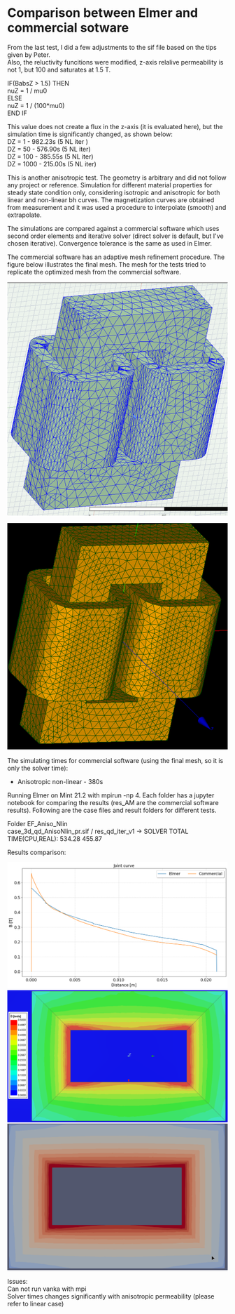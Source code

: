 # Comparison between Elmer and commercial sotware

From the last test, I did a few adjustments to the sif file based on the tips given by Peter.  
Also, the reluctivity funcitions were modified, z-axis relalive permeability is not 1, but 100 and saturates at 1.5 T. 

  IF(BabsZ > 1.5) THEN  
    nuZ = 1 / mu0  
  ELSE  
    nuZ = 1 / (100*mu0)  
  END IF  

This value does not create a flux in the z-axis (it is evaluated here), but the simulation time is significantly changed, as shown below:  
DZ = 1 - 982.23s (5 NL iter )  
DZ = 50 - 576.90s (5 NL iter)  
DZ = 100 - 385.55s (5 NL iter)  
DZ = 1000 - 215.00s (5 NL iter)  

This is another anisotropic test. The geometry is arbitrary and did not follow any project or reference.
Simulation for different material properties for steady state condition only, considering isotropic and anisotropic for both linear and non-linear bh curves.
The magnetization curves are obtained from measurement and it was used a procedure to interpolate (smooth) and extrapolate. 
  
The simulations are compared against a commercial software which uses second order elements and iterative solver (direct solver is default, but I've chosen iterative). Convergence tolerance is the same as used in Elmer.  
  
The commercial software has an adaptive mesh refinement procedure. The figure below illustrates the final mesh.
The mesh for the tests tried to replicate the optimized mesh from the commercial software.  

![image](Figures/mesh_am_2.png)  

![image](Figures/mesh_ef_1.png)  
  
The simulating times for commercial software (using the final mesh, so it is only the solver time):  
- Anisotropic non-linear - 380s
  
Running Elmer on Mint 21.2 with mpirun -np 4. Each folder has a jupyter notebook for comparing the results (res_AM are the commercial software results). Following are the case files and result folders for different tests.  
  
Folder EF_Aniso_Nlin  
  case_3d_qd_AnisoNlin_pr.sif / res_qd_iter_v1 -> SOLVER TOTAL TIME(CPU,REAL):       534.28      455.87

Results comparison:

![image](Figures/res_curve_joint.png)  
![image](Figures/res_am_core_slice.png)  
![image](Figures/res_ef_core_slice.png)  

  Issues:  
    Can not run vanka with mpi  
    Solver times changes significantly with anisotropic permeability (please refer to linear case)  


